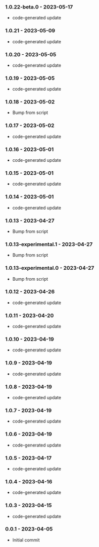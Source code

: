 ### 1.0.22-beta.0 - 2023-05-17

- code-generated update

### 1.0.21 - 2023-05-09

- code-generated update

### 1.0.20 - 2023-05-05

- code-generated update

### 1.0.19 - 2023-05-05

- code-generated update

### 1.0.18 - 2023-05-02

- Bump from script

### 1.0.17 - 2023-05-02

- code-generated update

### 1.0.16 - 2023-05-01

- code-generated update

### 1.0.15 - 2023-05-01

- code-generated update

### 1.0.14 - 2023-05-01

- code-generated update

### 1.0.13 - 2023-04-27

- Bump from script

### 1.0.13-experimental.1 - 2023-04-27

- Bump from script

### 1.0.13-experimental.0 - 2023-04-27

- Bump from script

### 1.0.12 - 2023-04-26

- code-generated update

### 1.0.11 - 2023-04-20

- code-generated update

### 1.0.10 - 2023-04-19

- code-generated update

### 1.0.9 - 2023-04-19

- code-generated update

### 1.0.8 - 2023-04-19

- code-generated update

### 1.0.7 - 2023-04-19

- code-generated update

### 1.0.6 - 2023-04-19

- code-generated update

### 1.0.5 - 2023-04-17

- code-generated update

### 1.0.4 - 2023-04-16

- code-generated update

### 1.0.3 - 2023-04-15

- code-generated update

### 0.0.1 - 2023-04-05

- Initial commit